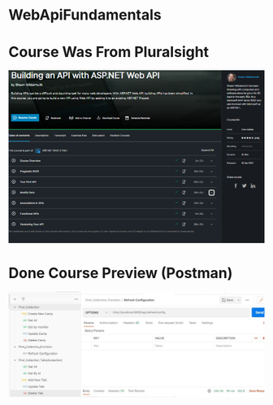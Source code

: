 # WebApiFundamentals

# Course Was From Pluralsight

![Result_Postman](Course.png)

# Done Course Preview (Postman)

![Result_Postman](Postman.png)
